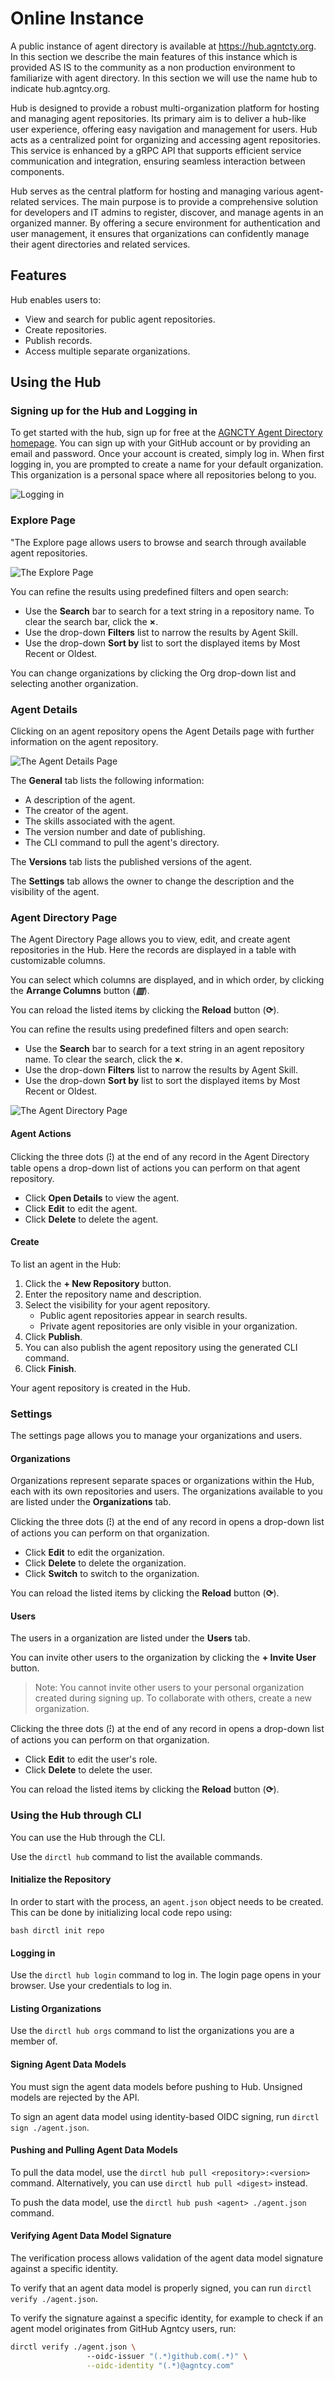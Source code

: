 # Online Instance 

A public instance of agent directory is available at https://hub.agntcty.org. In
this section we describe the main features of this instance which is provided AS
IS to the community as a non production environment to familiarize with agent
directory. In this section we will use the name hub to indicate
hub.agntcy.org.

Hub is designed to provide a robust multi-organization platform for hosting and
managing agent repositories. Its primary aim is to deliver a hub-like user
experience, offering easy navigation and management for users. Hub
acts as a centralized point for organizing and accessing agent repositories.
This service is enhanced by a gRPC API that supports efficient service
communication and integration, ensuring seamless interaction between components.

Hub serves as the central platform for hosting and managing various
agent-related services. The main purpose is to provide a comprehensive solution
for developers and IT admins to register, discover, and manage agents in an
organized manner. By offering a secure environment for authentication and user
management, it ensures that organizations can confidently manage their agent
directories and related services.

## Features

Hub enables users to:

* View and search for public agent repositories.
* Create repositories.
* Publish records.
* Access multiple separate organizations.

## Using the Hub

### Signing up for the Hub and Logging in

To get started with the hub, sign up for free at the [AGNCTY Agent Directory
homepage](https://hub.agntcy.org/). You can sign up with your GitHub account or
by providing an email and password. Once your account is created, simply log in.
When first logging in, you are prompted to create a name for your default
organization. This organization is a personal space where all repositories
belong to you.

![Logging in](../_static/login.png)

### Explore Page

"The Explore page allows users to browse and search through available agent repositories.

![The Explore Page](../_static/explore.png)

You can refine the results using predefined filters and open search:

* Use the **Search** bar to search for a text string in a repository name. To
clear the search bar, click the **×**.
* Use the drop-down **Filters** list to narrow the results by Agent Skill.
* Use the drop-down **Sort by** list to sort the displayed items by Most Recent
or Oldest.

You can change organizations by clicking the Org drop-down list and selecting
another organization.

### Agent Details

Clicking on an agent repository opens the Agent Details page with further
information on the agent repository.

![The Agent Details Page](../_static/agent.png)

The **General** tab lists the following information:

* A description of the agent.
* The creator of the agent.
* The skills associated with the agent.
* The version number and date of publishing.
* The CLI command to pull the agent's directory.

The **Versions** tab lists the published versions of the agent.

The **Settings** tab allows the owner to change the description and the
visibility of the agent.

### Agent Directory Page

The Agent Directory Page allows you to view, edit, and create agent repositories
in the Hub. Here the records are displayed in a table with customizable columns.

You can select which columns are displayed, and in which order, by clicking the
**Arrange Columns** button (***▥***).

You can reload the listed items by clicking the **Reload** button (**⟳**).

You can refine the results using predefined filters and open search:

* Use the **Search** bar to search for a text string in an agent repository
name. To clear the search, click the **×**.
* Use the drop-down **Filters** list to narrow the results by Agent Skill.
* Use the drop-down **Sort by** list to sort the displayed items by Most Recent
or Oldest.

![The Agent Directory Page](../_static/directory.png)

#### Agent Actions

Clicking the three dots (**⁝**) at the end of any record in the Agent Directory
table opens a drop-down list of actions you can perform on that agent
repository.

* Click **Open Details** to view the agent.
* Click **Edit** to edit the agent.
* Click **Delete** to delete the agent.

#### Create

To list an agent in the Hub:

1. Click the **+ New Repository** button.
1. Enter the repository name and description.
1. Select the visibility for your agent repository.
    * Public agent repositories appear in search results.
    * Private agent repositories are only visible in your organization.
1. Click **Publish**.
1. You can also publish the agent repository using the generated CLI command.
1. Click **Finish**.

Your agent repository is created in the Hub.

### Settings

The settings page allows you to manage your organizations and users.

#### Organizations

Organizations represent separate spaces or organizations within the Hub,
each with its own repositories and users. The organizations available to you are
listed under the **Organizations** tab.

Clicking the three dots (**⁝**) at the end of any record in opens a drop-down
list of actions you can perform on that organization.

* Click **Edit** to edit the organization.
* Click **Delete** to delete the organization.
* Click **Switch** to switch to the organization.

You can reload the listed items by clicking the **Reload** button (**⟳**).

#### Users

The users in a organization are listed under the **Users** tab.

You can invite other users to the organization by clicking the **+ Invite User**
button.

> Note: You cannot invite other users to your personal organization created
> during signing up. To collaborate with others, create a new organization.

Clicking the three dots (**⁝**) at the end of any record in opens a drop-down
list of actions you can perform on that organization.

* Click **Edit** to edit the user's role.
* Click **Delete** to delete the user.

You can reload the listed items by clicking the **Reload** button (**⟳**).

### Using the Hub through CLI

You can use the  Hub through the CLI.

Use the `dirctl hub` command to list the available commands.

#### Initialize the Repository

In order to start with the process, an `agent.json` object needs to be created.
This can be done by initializing local code repo using:

```bash dirctl init repo ```

#### Logging in

Use the `dirctl hub login` command to log in. The login page opens in your
browser. Use your credentials to log in.

#### Listing Organizations

Use the `dirctl hub orgs` command to list the organizations you are a member of.

#### Signing Agent Data Models

You must sign the agent data models before pushing to Hub. Unsigned models are
rejected by the API. 

To sign an agent data model using identity-based OIDC signing, run `dirctl sign
./agent.json`.

#### Pushing and Pulling Agent Data Models

To pull the data model, use the `dirctl hub pull <repository>:<version>`
command. Alternatively, you can use `dirctl hub pull <digest>` instead.

To push the data model, use the `dirctl hub push <agent> ./agent.json` command.

#### Verifying Agent Data Model Signature

The verification process allows validation of the agent data model signature
against a specific identity.

To verify that an agent data model is properly signed, you can run `dirctl
verify ./agent.json`.

To verify the signature against a specific identity, for example to check if an
agent model originates from GitHub Agntcy users, run:

```bash
dirctl verify ./agent.json \ 
                 --oidc-issuer "(.*)github.com(.*)" \
                 --oidc-identity "(.*)@agntcy.com"
